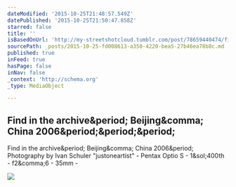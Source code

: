 ```yaml
---
dateModified: '2015-10-25T21:48:57.549Z'
datePublished: '2015-10-25T21:50:47.858Z'
starred: false
title: ''
isBasedOnUrl: 'http://my-streetshotcloud.tumblr.com/post/78659440474/find-in-the-archive-beijing-china-2006'
sourcePath: _posts/2015-10-25-fd008613-a350-4220-bea5-27b46ea78b8c.md
published: true
inFeed: true
hasPage: false
inNav: false
_context: 'http://schema.org'
_type: MediaObject

---
```

<article style=""><h1>Find in the archive&amp;period; Beijing&amp;comma; China 2006&amp;period;&amp;period;&amp;period;</h1><p>Find in the archive&amp;period; Beijing&amp;comma; China 2006&amp;period; Photography by Ivan Schuler "justoneartist" - Pentax Optio S - 1&amp;sol;400th - f2&amp;comma;6 - 35mm -</p><img src="http://40.media.tumblr.com/9109ca97760a02293dee557447e23bfe/tumblr_n1z3smuuRP1rzlmeco1_500.jpg" /></article>